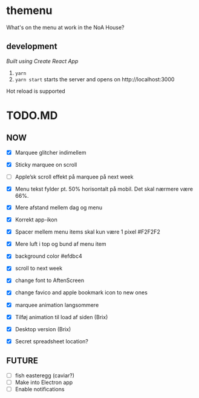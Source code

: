 # themenu
What's on the menu at work in the NoA House?

## development
_Built using Create React App_
1. `yarn`
1. `yarn start` starts the server and opens on http://localhost:3000

Hot reload is supported

# TODO.MD

## NOW

- [X] Marquee glitcher indimellem
- [X] Sticky marquee on scroll
- [ ] Apple’sk scroll effekt på marquee på next week
- [X] Menu tekst fylder pt. 50% horisontalt på mobil. Det skal nærmere være 66%.
- [X] Mere afstand mellem dag og menu
- [X] Korrekt app-ikon
- [X] Spacer mellem menu items skal kun være 1 pixel #F2F2F2
- [X] Mere luft i top og bund af menu item

- [X] background color #efdbc4
- [X] scroll to next week
- [X] change font to AftenScreen
- [X] change favico and apple bookmark icon to new ones
- [X] marquee animation langsommere
- [x] Tilføj animation til load af siden (Brix)
- [x] Desktop version (Brix)
- [x] Secret spreadsheet location?

## FUTURE
- [ ] fish easteregg (caviar?)
- [ ] Make into Electron app
- [ ] Enable notifications
